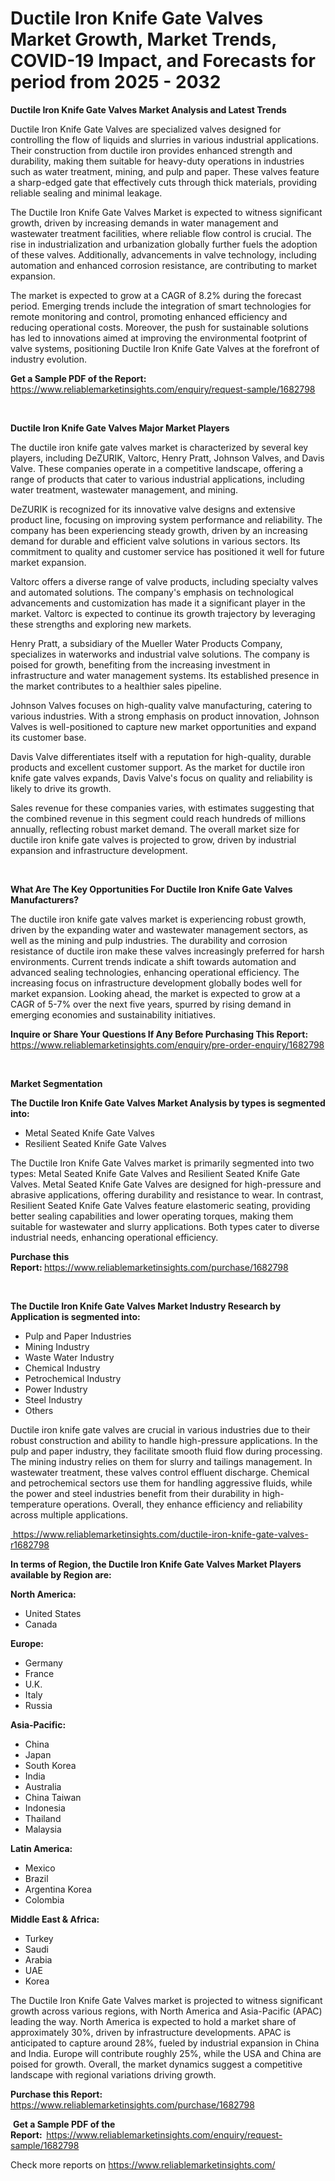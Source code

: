 <p><h1>Ductile Iron Knife Gate Valves Market Growth, Market Trends, COVID-19 Impact, and Forecasts for period from 2025 - 2032</h1></p><p><strong>Ductile Iron Knife Gate Valves Market Analysis and Latest Trends</strong></p>
<p><p>Ductile Iron Knife Gate Valves are specialized valves designed for controlling the flow of liquids and slurries in various industrial applications. Their construction from ductile iron provides enhanced strength and durability, making them suitable for heavy-duty operations in industries such as water treatment, mining, and pulp and paper. These valves feature a sharp-edged gate that effectively cuts through thick materials, providing reliable sealing and minimal leakage.</p><p>The Ductile Iron Knife Gate Valves Market is expected to witness significant growth, driven by increasing demands in water management and wastewater treatment facilities, where reliable flow control is crucial. The rise in industrialization and urbanization globally further fuels the adoption of these valves. Additionally, advancements in valve technology, including automation and enhanced corrosion resistance, are contributing to market expansion.</p><p>The market is expected to grow at a CAGR of 8.2% during the forecast period. Emerging trends include the integration of smart technologies for remote monitoring and control, promoting enhanced efficiency and reducing operational costs. Moreover, the push for sustainable solutions has led to innovations aimed at improving the environmental footprint of valve systems, positioning Ductile Iron Knife Gate Valves at the forefront of industry evolution.</p></p>
<p><strong>Get a Sample PDF of the Report:&nbsp;</strong> <a href="https://www.reliablemarketinsights.com/enquiry/request-sample/1682798?utm_campaign=2535&utm_medium=2&utm_source=Github&utm_content=ia&utm_term=10042025&utm_id=ductile-iron-knife-gate-valves">https://www.reliablemarketinsights.com/enquiry/request-sample/1682798</a></p>
<p>&nbsp;</p>
<p><strong>Ductile Iron Knife Gate Valves Major Market Players</strong></p>
<p><p>The ductile iron knife gate valves market is characterized by several key players, including DeZURIK, Valtorc, Henry Pratt, Johnson Valves, and Davis Valve. These companies operate in a competitive landscape, offering a range of products that cater to various industrial applications, including water treatment, wastewater management, and mining.</p><p>DeZURIK is recognized for its innovative valve designs and extensive product line, focusing on improving system performance and reliability. The company has been experiencing steady growth, driven by an increasing demand for durable and efficient valve solutions in various sectors. Its commitment to quality and customer service has positioned it well for future market expansion.</p><p>Valtorc offers a diverse range of valve products, including specialty valves and automated solutions. The company's emphasis on technological advancements and customization has made it a significant player in the market. Valtorc is expected to continue its growth trajectory by leveraging these strengths and exploring new markets.</p><p>Henry Pratt, a subsidiary of the Mueller Water Products Company, specializes in waterworks and industrial valve solutions. The company is poised for growth, benefiting from the increasing investment in infrastructure and water management systems. Its established presence in the market contributes to a healthier sales pipeline.</p><p>Johnson Valves focuses on high-quality valve manufacturing, catering to various industries. With a strong emphasis on product innovation, Johnson Valves is well-positioned to capture new market opportunities and expand its customer base.</p><p>Davis Valve differentiates itself with a reputation for high-quality, durable products and excellent customer support. As the market for ductile iron knife gate valves expands, Davis Valve's focus on quality and reliability is likely to drive its growth.</p><p>Sales revenue for these companies varies, with estimates suggesting that the combined revenue in this segment could reach hundreds of millions annually, reflecting robust market demand. The overall market size for ductile iron knife gate valves is projected to grow, driven by industrial expansion and infrastructure development.</p></p>
<p>&nbsp;</p>
<p><strong>What Are The Key Opportunities For Ductile Iron Knife Gate Valves Manufacturers?</strong></p>
<p><p>The ductile iron knife gate valves market is experiencing robust growth, driven by the expanding water and wastewater management sectors, as well as the mining and pulp industries. The durability and corrosion resistance of ductile iron make these valves increasingly preferred for harsh environments. Current trends indicate a shift towards automation and advanced sealing technologies, enhancing operational efficiency. The increasing focus on infrastructure development globally bodes well for market expansion. Looking ahead, the market is expected to grow at a CAGR of 5-7% over the next five years, spurred by rising demand in emerging economies and sustainability initiatives.</p></p>
<p><strong>Inquire or Share Your Questions If Any Before Purchasing This Report:</strong> <a href="https://www.reliablemarketinsights.com/enquiry/pre-order-enquiry/1682798?utm_campaign=2535&utm_medium=2&utm_source=Github&utm_content=ia&utm_term=10042025&utm_id=ductile-iron-knife-gate-valves">https://www.reliablemarketinsights.com/enquiry/pre-order-enquiry/1682798</a></p>
<p>&nbsp;</p>
<p><strong>Market Segmentation</strong></p>
<p><strong>The Ductile Iron Knife Gate Valves Market Analysis by types is segmented into:</strong></p>
<p><ul><li>Metal Seated Knife Gate Valves</li><li>Resilient Seated Knife Gate Valves</li></ul></p>
<p><p>The Ductile Iron Knife Gate Valves market is primarily segmented into two types: Metal Seated Knife Gate Valves and Resilient Seated Knife Gate Valves. Metal Seated Knife Gate Valves are designed for high-pressure and abrasive applications, offering durability and resistance to wear. In contrast, Resilient Seated Knife Gate Valves feature elastomeric seating, providing better sealing capabilities and lower operating torques, making them suitable for wastewater and slurry applications. Both types cater to diverse industrial needs, enhancing operational efficiency.</p></p>
<p><strong>Purchase this Report:&nbsp;</strong><a href="https://www.reliablemarketinsights.com/purchase/1682798?utm_campaign=2535&utm_medium=2&utm_source=Github&utm_content=ia&utm_term=10042025&utm_id=ductile-iron-knife-gate-valves">https://www.reliablemarketinsights.com/purchase/1682798</a></p>
<p>&nbsp;</p>
<p><strong>The Ductile Iron Knife Gate Valves Market Industry Research by Application is segmented into:</strong></p>
<p><ul><li>Pulp and Paper Industries</li><li>Mining Industry</li><li>Waste Water Industry</li><li>Chemical Industry</li><li>Petrochemical Industry</li><li>Power Industry</li><li>Steel Industry</li><li>Others</li></ul></p>
<p><p>Ductile iron knife gate valves are crucial in various industries due to their robust construction and ability to handle high-pressure applications. In the pulp and paper industry, they facilitate smooth fluid flow during processing. The mining industry relies on them for slurry and tailings management. In wastewater treatment, these valves control effluent discharge. Chemical and petrochemical sectors use them for handling aggressive fluids, while the power and steel industries benefit from their durability in high-temperature operations. Overall, they enhance efficiency and reliability across multiple applications.</p></p>
<p><a href="https://www.reliablemarketinsights.com/ductile-iron-knife-gate-valves-r1682798?utm_campaign=2535&utm_medium=2&utm_source=Github&utm_content=ia&utm_term=10042025&utm_id=ductile-iron-knife-gate-valves">&nbsp;https://www.reliablemarketinsights.com/ductile-iron-knife-gate-valves-r1682798</a></p>
<p><strong>In terms of Region, the Ductile Iron Knife Gate Valves Market Players available by Region are:</strong></p>
<p>
    <p> <strong> North America: </strong>
        <ul>
            <li>United States</li>
            <li>Canada</li>
        </ul>
        </p> 
    <p> <strong> Europe: </strong>
        <ul>
            <li>Germany</li>
            <li>France</li>
            <li>U.K.</li>
            <li>Italy</li>
            <li>Russia</li>
        </ul>
        </p> 
    <p> <strong> Asia-Pacific: </strong>
        <ul>
            <li>China</li>
            <li>Japan</li>
            <li>South Korea</li>
            <li>India</li>
            <li>Australia</li>
            <li>China Taiwan</li>
            <li>Indonesia</li>
            <li>Thailand</li>
            <li>Malaysia</li>
        </ul>
        </p> 
    <p> <strong> Latin America: </strong>
        <ul>
            <li>Mexico</li>
            <li>Brazil</li>
            <li>Argentina Korea</li>
            <li>Colombia</li>
        </ul>
        </p> 
    <p> <strong> Middle East & Africa: </strong>
        <ul>
            <li>Turkey</li>
            <li>Saudi</li>
            <li>Arabia</li>
            <li>UAE</li>
            <li>Korea</li>
        </ul>
    </p>
    </p>
<p><p>The Ductile Iron Knife Gate Valves market is projected to witness significant growth across various regions, with North America and Asia-Pacific (APAC) leading the way. North America is expected to hold a market share of approximately 30%, driven by infrastructure developments. APAC is anticipated to capture around 28%, fueled by industrial expansion in China and India. Europe will contribute roughly 25%, while the USA and China are poised for growth. Overall, the market dynamics suggest a competitive landscape with regional variations driving growth.</p></p>
<p><strong>Purchase this Report: </strong><a href="https://www.reliablemarketinsights.com/purchase/1682798?utm_campaign=2535&utm_medium=2&utm_source=Github&utm_content=ia&utm_term=10042025&utm_id=ductile-iron-knife-gate-valves">https://www.reliablemarketinsights.com/purchase/1682798</a></p>
<p>&nbsp;<strong>Get a Sample PDF of the Report:&nbsp;&nbsp;</strong><a href="https://www.reliablemarketinsights.com/enquiry/request-sample/1682798?utm_campaign=2535&utm_medium=2&utm_source=Github&utm_content=ia&utm_term=10042025&utm_id=ductile-iron-knife-gate-valves">https://www.reliablemarketinsights.com/enquiry/request-sample/1682798</a></p>
<p><strong></strong></p>
<p>Check more reports on <a href="https://www.reliablemarketinsights.com/?utm_campaign=2535&utm_medium=2&utm_source=Github&utm_content=ia&utm_term=10042025&utm_id=ductile-iron-knife-gate-valves">https://www.reliablemarketinsights.com/</a></p>